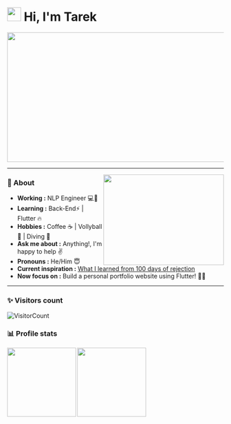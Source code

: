 <h1><img src="https://em-content.zobj.net/source/microsoft-teams/337/waving-hand_1f44b.png" width=32/> Hi, I'm Tarek</h1>
<img align="center" height="301" width="902" src="https://user-images.githubusercontent.com/54787524/230722448-c729e9d6-92f8-44ea-ba7d-c063effdce3c.png">

---
<img align="right" height="210" width="280" src="https://user-images.githubusercontent.com/54787524/230722230-0a951900-6fda-448e-a443-4bc183b38aec.gif">

### 🤔 About
-  **Working :** NLP Engineer 💻🤖 
-  **Learning :** Back-End⚡ | Flutter 🔥
-  **Hobbies :** Coffee ☕ | Vollyball 🏐 | Diving 🤿
-  **Ask me about :** Anything!, I'm happy to help :v:
-  **Pronouns :** He/Him :innocent: 
-  **Current inspiration :** [What I learned from 100 days of rejection](https://youtu.be/-vZXgApsPCQ)
-  **Now focus on :** Build a personal portfolio website using Flutter! 👨‍💻

---
### ✨ Visitors count

![VisitorCount](https://profile-counter.glitch.me/{liuyuweitarek}/count.svg)

### 📊 Profile stats

<img height="160em" align="left" src="https://github-readme-stats.vercel.app/api/top-langs/?username=liuyuweitarek&theme=merko&show_icons=true&layout=compact&langs_count=6" />
  
<img height="160em" align="left" src="https://github-readme-stats.vercel.app/api?username=liuyuweitarek&theme=merko" />
 
